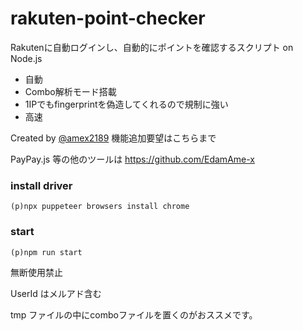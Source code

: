 # rakuten-point-checker

Rakutenに自動ログインし、自動的にポイントを確認するスクリプト on Node.js

- 自動
- Combo解析モード搭載
- 1IPでもfingerprintを偽造してくれるので規制に強い
- 高速

Created by [@amex2189](https://twitter.com/amex2189)
機能追加要望はこちらまで

PayPay.js 等の他のツールは https://github.com/EdamAme-x

### install driver

`(p)npx puppeteer browsers install chrome`

### start

`(p)npm run start`

無断使用禁止

UserId はメルアド含む

tmp ファイルの中にcomboファイルを置くのがおススメです。
